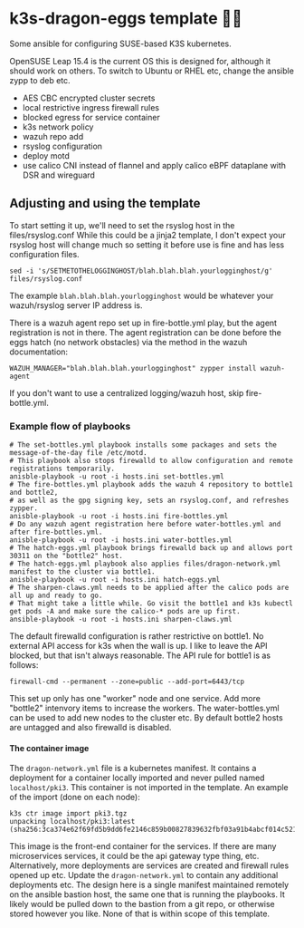 # k3s-dragon-eggs template 🐉🥚

Some ansible for configuring SUSE-based K3S kubernetes.

OpenSUSE Leap 15.4 is the current OS this is designed for, although it should work on others.
To switch to Ubuntu or RHEL etc, change the ansible zypp to deb etc.

- AES CBC encrypted cluster secrets
- local restrictive ingress firewall rules
- blocked egress for service container
- k3s network policy
- wazuh repo add
- rsyslog configuration
- deploy motd
- use calico CNI instead of flannel and apply calico eBPF dataplane with DSR and wireguard

## Adjusting and using the template

To start setting it up, we'll need to set the rsyslog host in the files/rsyslog.conf
While this could be a jinja2 template, I don't expect your rsyslog host will change much so setting it before use
is fine and has less configuration files.

```
sed -i 's/SETMETOTHELOGGINGHOST/blah.blah.blah.yourlogginghost/g' files/rsyslog.conf
```

The example `blah.blah.blah.yourlogginghost` would be whatever your wazuh/rsyslog server IP address is.

There is a wazuh agent repo set up in fire-bottle.yml play, but the agent registration is not in there.
The agent registration can be done before the eggs hatch (no network obstacles) via the method in the wazuh documentation:

```
WAZUH_MANAGER="blah.blah.blah.yourlogginghost" zypper install wazuh-agent
```

If you don't want to use a centralized logging/wazuh host, skip fire-bottle.yml.

### Example flow of playbooks

```
# The set-bottles.yml playbook installs some packages and sets the message-of-the-day file /etc/motd.
# This playbook also stops firewalld to allow configuration and remote registrations temporarily.
anisble-playbook -u root -i hosts.ini set-bottles.yml
# The fire-bottles.yml playbook adds the wazuh 4 repository to bottle1 and bottle2, 
# as well as the gpg signing key, sets an rsyslog.conf, and refreshes zypper.
anisble-playbook -u root -i hosts.ini fire-bottles.yml
# Do any wazuh agent registration here before water-bottles.yml and after fire-bottles.yml.
anisble-playbook -u root -i hosts.ini water-bottles.yml
# The hatch-eggs.yml playbook brings firewalld back up and allows port 30311 on the "bottle2" host.
# The hatch-eggs.yml playbook also applies files/dragon-network.yml manifest to the cluster via bottle1.
anisble-playbook -u root -i hosts.ini hatch-eggs.yml
# The sharpen-claws.yml needs to be applied after the calico pods are all up and ready to go.
# That might take a little while. Go visit the bottle1 and k3s kubectl get pods -A and make sure the calico-* pods are up first.
ansible-playbook -u root -i hosts.ini sharpen-claws.yml
```

The default firewalld configuration is rather restrictive on bottle1. No external API access for k3s when the wall is up.
I like to leave the API blocked, but that isn't always reasonable. The API rule for bottle1 is as follows:

```
firewall-cmd --permanent --zone=public --add-port=6443/tcp
```

This set up only has one "worker" node and one service. Add more "bottle2" intenvory items to increase the workers.
The water-bottles.yml can be used to add new nodes to the cluster etc. By default bottle2 hosts are untagged and also
firewalld is disabled. 

#### The container image

The `dragon-network.yml` file is a kubernetes manifest. It contains a deployment for a container locally imported and never pulled named `localhost/pki3`. This container is not imported in the template. An example of the import (done on each node):

```
k3s ctr image import pki3.tgz
unpacking localhost/pki3:latest (sha256:3ca374e62f69fd5b9dd6fe2146c859b00827839632fbf03a91b4abcf014c5213)...done

```

This image is the front-end container for the services. If there are many microservices services, it could be the api gateway type thing, etc.
Alternatively, more deployments are services are created and firewall rules opened up etc. Update the `dragon-network.yml` to contain any additional deployments etc. The design here is a single manifest maintained remotely on the ansible bastion host, the same one that is running the playbooks. It likely would be pulled down to the bastion from a git repo, or otherwise stored however you like. None of that is within scope of this template.

